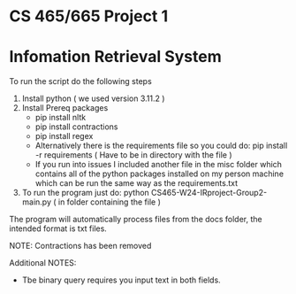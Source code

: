 # CS 465/665 Project 1 
# Infomation Retrieval System

To run the script do the following steps
1. Install python ( we used version 3.11.2 )
2. Install Prereq packages 
    * pip install nltk
    * pip install contractions
    * pip install regex
    * Alternatively there is the requirements file so you could do: pip install -r requirements ( Have to be in directory with the file )
    * If you run into issues I included another file in the misc folder which contains all of the python packages installed on my person machine which can be run the same way as the requirements.txt
3. To run the program just do: python CS465-W24-IRproject-Group2-main.py ( in folder containing the file )

The program will automatically process files from the docs folder, the intended format is txt files.

NOTE: Contractions has been removed

Additional NOTES:
* Tbe binary query requires you input text in both fields.
